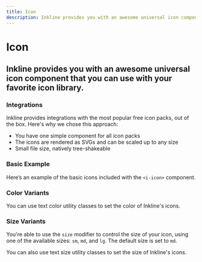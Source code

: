 ```yaml
---
title: Icon
description: Inkline provides you with an awesome universal icon component that you can use with your favorite icon library.
---
```


<script setup>
import IntegrationsTable from '../examples/integrations.vue';
import * as examples from '../examples';
</script>

# Icon

## Inkline provides you with an awesome universal icon component that you can use with your favorite icon library.

### Integrations

Inkline provides integrations with the most popular free icon packs, out of the box. Here's why we chose this approach:
- You have one simple component for all icon packs
- The icons are rendered as SVGs and can be scaled up to any size
- Small file size, natively tree-shakeable

<integrations-table></integrations-table>

### Basic Example

Here’s an example of the basic icons included with the `<i-icon>` component.

<example type="icon" :component="examples.IIconBasicExample" :html="examples.IIconBasicExampleHTML"></example>

### Color Variants
You can use text color utility classes to set the color of Inkline's icons.

<example type="icon" :component="examples.IIconColorVariantsExample" :html="examples.IIconColorVariantsExampleHTML"></example>

### Size Variants
You're able to use the `size` modifier to control the size of your icon, using one of the available sizes: `sm`, `md`, and `lg`. The default size is set to `md`.

You can also use text size utility classes to set the size of Inkline's icons.

<example type="icon" :component="examples.IIconSizeVariantsExample" :html="examples.IIconSizeVariantsExampleHTML"></example>
